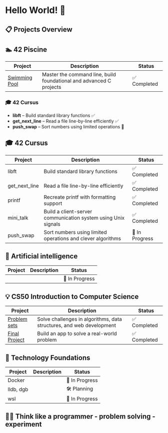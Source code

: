 # Hello World! 👋

## 📋 Projects Overview

## 🏊 42 Piscine
| Project | Description | Status |
|--------------|-------------|--------|
| [Swimming Pool](https://github.com/PhongBuiMinh/Piscine42Heilbronn_November2024) | Master the command line, build foundational and advanced C projects | ✅ Completed |

### 🎓 42 Cursus
- **libft** – Build standard library functions ✅
- **get_next_line** – Read a file line-by-line efficiently ✅
- **push_swap** – Sort numbers using limited operations 🔄

## 🎓 42 Cursus
| Project | Description | Status |
|--------------|-------------|--------|
| libft | Build standard library functions | ✅ Completed |
| get_next_line | Read a file line-by-line efficiently | ✅ Completed |
| printf | Recreate printf with formatting support | ✅ Completed |
| mini_talk | Build a client-server communication system using Unix signals | ✅ Completed |
| push_swap | Sort numbers using limited operations and clever algorithms | 🔄 In Progress |

## 🤖 Artificial intelligence
| Project | Description | Status |
|--------------|-------------|--------|
|  |  | 🔄 In Progress |

## 💡 CS50 Introduction to Computer Science
| Project | Description | Status |
|--------------|-------------|--------|
| [Problem sets](https://github.com/code50/144224325) | Solve challenges in algorithms, data structures, and web development | ✅ Completed |
| [Final Project](https://github.com/me50/Fonh123)   | Build an app to solve a real-world problem | ✅ Completed |

## 🧱 Technology Foundations
| Project | Description | Status |
|--------------|-------------|--------|
| Docker |  | 🔄 In Progress |
| lldb, dgb |  | 🛠 Planning |
| wsl |  | 🔄 In Progress |

## 🧩🧠 Think like a programmer - problem solving - experiment

<!--
**PhongBuiMinh/PhongBuiMinh** is a ✨ _special_ ✨ repository because its `README.md` (this file) appears on your GitHub profile.

C programming and Unix fundamentals
## Table of contents
- [42 Piscine](#42-Piscine)
- [42 Cursus](#42-Cursus)
- [AI](#AI)
| Blog Engine    | Markdown-based CMS | 🔄 In Progress | | 🛠 Planning |

Here are some ideas to get you started:

- 🔭 I’m currently working on ...
- 🌱 I’m currently learning ...
- 👯 I’m looking to collaborate on ...
- 🤔 I’m looking for help with ...
- 💬 Ask me about ...
- 📫 How to reach me: ...
- 😄 Pronouns: ...
- ⚡ Fun fact: ...
-->
